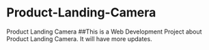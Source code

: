 # Product-Landing-Camera
Product Landing Camera
##This is a Web Development Project about Product Landing Camera. It will have more updates.
